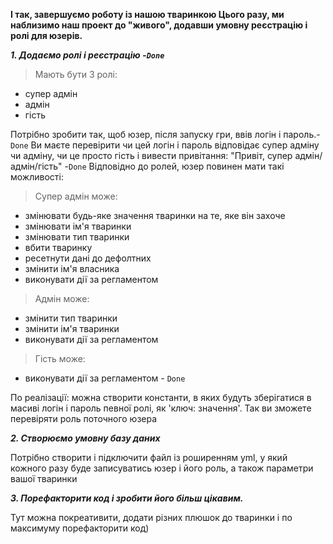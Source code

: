 **І так, завершуємо роботу із нашою тваринкою
Цього разу, ми наблизимо наш проект до "живого", додавши умовну реєстрацію і ролі для юзерів.**

***1. Додаємо ролі і реєстрацію -`Done`***
> Мають бути 3 ролі:
 - супер адмін
 - адмін
 - гість
 
Потрібно зробити так, щоб юзер, після запуску гри, ввів логін і пароль.- `Done`
Ви маєте перевірити чи цей логін і пароль відповідає супер адміну чи адміну, чи це просто гість і вивести привітання: "Привіт, супер адмін/адмін/гість" -`Done`
Відповідно до ролей, юзер повинен мати такі можливості:
> Супер адмін може:
  - змінювати будь-яке значення тваринки на те, яке він захоче
  - змінювати ім'я тваринки
  - змінювати тип тваринки
  - вбити тваринку
  - ресетнути дані до дефолтних
  - змінити ім'я власника
  - виконувати дії за регламентом
> Адмін може:
  - змінити тип тваринки
  - змінити ім'я тваринки
  - виконувати дії за регламентом
> Гість може:
  - виконувати дії за регламентом - `Done`
  
По реалізації: можна створити константи, в яких будуть зберігатися в масиві логін і пароль певної ролі, як 'ключ: значення'. Так ви зможете перевіряти роль поточного юзера

***2. Створюємо умовну базу даних***

Потрібно створити і підключити файл із роширенням yml, у який кожного разу буде записуватись юзер і його роль, а  також параметри вашої тваринки

***3. Порефакторити код і зробити його більш цікавим.***

Тут можна покреативити, додати різних плюшок до тваринки і по максимуму порефакторити код)